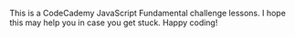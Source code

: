This is a CodeCademy JavaScript Fundamental challenge lessons. I hope this may help you in case you get stuck. Happy coding!
